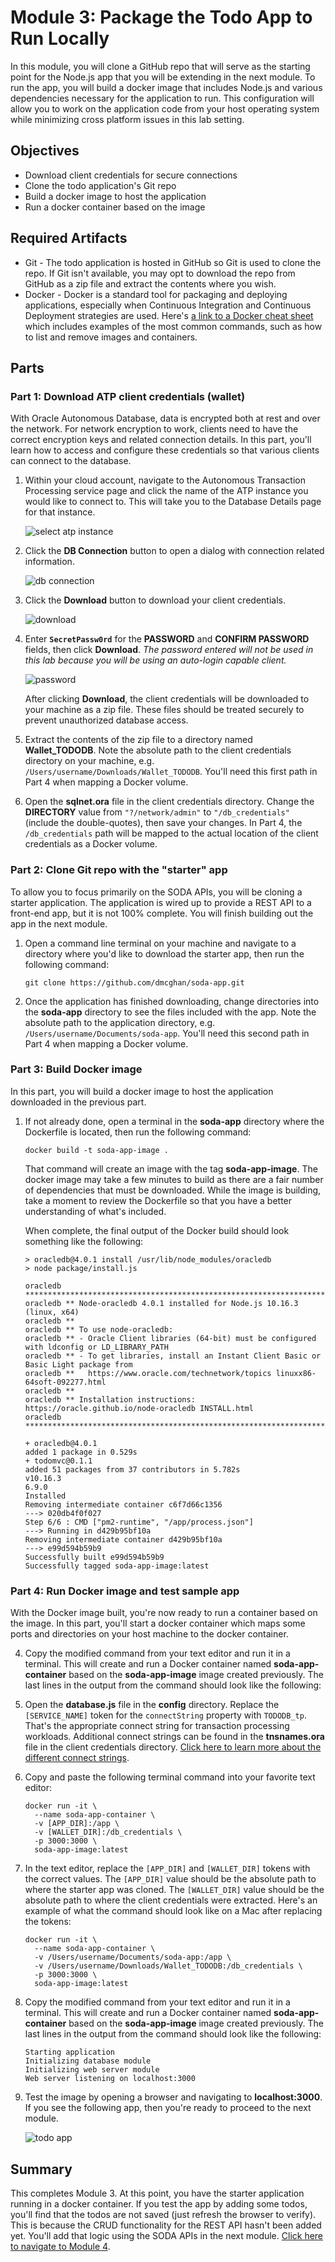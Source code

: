 # Module 3: Package the Todo App to Run Locally

In this module, you will clone a GitHub repo that will serve as the starting point for the Node.js app that you will be extending in the next module. To run the app, you will build a docker image that includes Node.js and various dependencies necessary for the application to run. This configuration will allow you to work on the application code from your host operating system while minimizing cross platform issues in this lab setting.

## Objectives

* Download client credentials for secure connections
* Clone the todo application's Git repo
* Build a docker image to host the application
* Run a docker container based on the image

## Required Artifacts

* Git - The todo application is hosted in GitHub so Git is used to clone the repo. If Git isn't available, you may opt to download the repo from GitHub as a zip file and extract the contents where you wish.
* Docker - Docker is a standard tool for packaging and deploying applications, especially when Continuous Integration and Continuous Deployment strategies are used. Here's [a link to a Docker cheat sheet](https://www.docker.com/sites/default/files/Docker_CheatSheet_08.09.2016_0.pdf) which includes examples of the most common commands, such as how to list and remove images and containers.

## Parts

### **Part 1**: Download ATP client credentials (wallet)

With Oracle Autonomous Database, data is encrypted both at rest and over the network. For network encryption to work, clients need to have the correct encryption keys and related connection details. In this part, you'll learn how to access and configure these credentials so that various clients can connect to the database.

1. Within your cloud account, navigate to the Autonomous Transaction Processing service page and click the name of the ATP instance you would like to connect to. This will take you to the Database Details page for that instance.

   ![select atp instance](images/3/select-atp-instance.png)

2. Click the **DB Connection** button to open a dialog with connection related information.

   ![db connection](images/3/click-db-connection.png)

3. Click the **Download** button to download your client credentials.

   ![download](images/3/download.png)

4. Enter **`SecretPassw0rd`** for the **PASSWORD** and **CONFIRM PASSWORD** fields, then click **Download**. *The password entered will not be used in this lab because you will be using an auto-login capable client.* 

   ![password](images/3/password.png)

   After clicking **Download**, the client credentials will be downloaded to your machine as a zip file. These files should be treated securely to prevent unauthorized database access.

5. Extract the contents of the zip file to a directory named **Wallet_TODODB**. Note the absolute path to the client credentials directory on your machine, e.g. `/Users/username/Downloads/Wallet_TODODB`. You'll need this first path in Part 4 when mapping a Docker volume.

6. Open the **sqlnet.ora** file in the client credentials directory. Change the **DIRECTORY** value from `"?/network/admin"` to `"/db_credentials"` (include the double-quotes), then save your changes. In Part 4, the `/db_credentials` path will be mapped to the actual location of the client credentials as a Docker volume.

### **Part 2**: Clone Git repo with the "starter" app

To allow you to focus primarily on the SODA APIs, you will be cloning a starter application. The application is wired up to provide a REST API to a front-end app, but it is not 100% complete. You will finish building out the app in the next module.

1. Open a command line terminal on your machine and navigate to a directory where you'd like to download the starter app, then run the following command:

   ```
   git clone https://github.com/dmcghan/soda-app.git
   ```

2. Once the application has finished downloading, change directories into the **soda-app** directory to see the files included with the app. Note the absolute path to the application directory, e.g. `/Users/username/Documents/soda-app`. You'll need this second path in Part 4 when mapping a Docker volume.

### **Part 3**: Build Docker image

In this part, you will build a docker image to host the application downloaded in the previous part.

1. If not already done, open a terminal in the **soda-app** directory where the Dockerfile is located, then run the following command:

   ```
   docker build -t soda-app-image .
   ```

   That command will create an image with the tag **soda-app-image**. The docker image may take a few minutes to build as there are a fair number of dependencies that must be downloaded. While the image is building, take a moment to review the Dockerfile so that you have a better understanding of what's included.

   When complete, the final output of the Docker build should look something like the following:

   ```
   > oracledb@4.0.1 install /usr/lib/node_modules/oracledb
   > node package/install.js
   
   oracledb ********************************************************************************
   oracledb ** Node-oracledb 4.0.1 installed for Node.js 10.16.3 (linux, x64)
   oracledb **
   oracledb ** To use node-oracledb:
   oracledb ** - Oracle Client libraries (64-bit) must be configured with ldconfig or LD_LIBRARY_PATH
   oracledb ** - To get libraries, install an Instant Client Basic or Basic Light package from
   oracledb **   https://www.oracle.com/technetwork/topics linuxx86-64soft-092277.html
   oracledb **
   oracledb ** Installation instructions: https://oracle.github.io/node-oracledb INSTALL.html
   oracledb ********************************************************************************
   
   + oracledb@4.0.1
   added 1 package in 0.529s
   + todomvc@0.1.1
   added 51 packages from 37 contributors in 5.782s
   v10.16.3
   6.9.0
   Installed
   Removing intermediate container c6f7d66c1356
   ---> 020db4f0f027
   Step 6/6 : CMD ["pm2-runtime", "/app/process.json"]
   ---> Running in d429b95bf10a
   Removing intermediate container d429b95bf10a
   ---> e99d594b59b9
   Successfully built e99d594b59b9
   Successfully tagged soda-app-image:latest
   ```

### **Part 4**: Run Docker image and test sample app

With the Docker image built, you're now ready to run a container based on the image. In this part, you'll start a docker container which maps some ports and directories on your host machine to the docker container. 

4. Copy the modified command from your text editor and run it in a terminal. This will create and run a Docker container named **soda-app-container** based on the **soda-app-image** image created previously. The last lines in the output from the command should look like the following:
1. Open the **database.js** file in the **config** directory. Replace the `[SERVICE_NAME]` token for the `connectString` property with `TODODB_tp`. That's the appropriate connect string for transaction processing workloads. Additional connect strings can be found in the **tnsnames.ora** file in the client credentials directory. [Click here to learn more about the different connect strings]().

2. Copy and paste the following terminal command into your favorite text editor: 

   ```shell
   docker run -it \
     --name soda-app-container \
     -v [APP_DIR]:/app \
     -v [WALLET_DIR]:/db_credentials \
     -p 3000:3000 \
     soda-app-image:latest
   ```

3. In the text editor, replace the `[APP_DIR]` and `[WALLET_DIR]` tokens with the correct values. The `[APP_DIR]` value should be the absolute path to where the starter app was cloned. The `[WALLET_DIR]` value should be the absolute path to where the client credentials were extracted. Here's an example of what the command should look like on a Mac after replacing the tokens:

   ```shell
   docker run -it \
     --name soda-app-container \
     -v /Users/username/Documents/soda-app:/app \
     -v /Users/username/Downloads/Wallet_TODODB:/db_credentials \
     -p 3000:3000 \
     soda-app-image:latest
   ```

4. Copy the modified command from your text editor and run it in a terminal. This will create and run a Docker container named **soda-app-container** based on the **soda-app-image** image created previously. The last lines in the output from the command should look like the following:

   ```shell
   Starting application
   Initializing database module
   Initializing web server module
   Web server listening on localhost:3000
   ```

5. Test the image by opening a browser and navigating to **localhost:3000**. If you see the following app, then you're ready to proceed to the next module.

   ![todo app](images/3/todo-app.png)

## Summary

This completes Module 3. At this point, you have the starter application running in a docker container. If you test the app by adding some todos, you'll find that the todos are not saved (just refresh the browser to verify). This is because the CRUD functionality for the REST API hasn't been added yet. You'll add that logic using the SODA APIs in the next module. [Click here to navigate to Module 4](4-use-soda-apis-for-crud-operations.md).